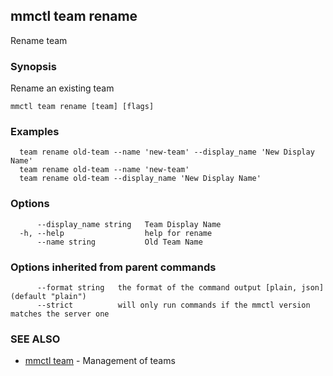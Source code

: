 ## mmctl team rename

Rename team

### Synopsis

Rename an existing team

```
mmctl team rename [team] [flags]
```

### Examples

```
  team rename old-team --name 'new-team' --display_name 'New Display Name'
  team rename old-team --name 'new-team'
  team rename old-team --display_name 'New Display Name'
```

### Options

```
      --display_name string   Team Display Name
  -h, --help                  help for rename
      --name string           Old Team Name
```

### Options inherited from parent commands

```
      --format string   the format of the command output [plain, json] (default "plain")
      --strict          will only run commands if the mmctl version matches the server one
```

### SEE ALSO

* [mmctl team](mmctl_team.md)	 - Management of teams

